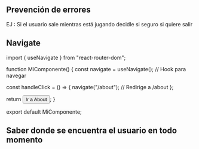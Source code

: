 ## Prevención de errores
EJ : Si el usuario sale mientras está jugando decidle si seguro si quiere salir

## Navigate
import { useNavigate } from "react-router-dom";

function MiComponente() {
  const navigate = useNavigate(); // Hook para navegar

  const handleClick = () => {
    navigate("/about"); // Redirige a /about
  };

  return <button onClick={handleClick}>Ir a About</button>;
}

export default MiComponente;
## Saber donde se encuentra el usuario en todo momento